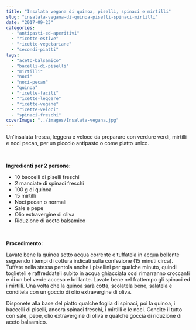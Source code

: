 ```yaml
---
title: "Insalata vegana di quinoa, piselli, spinaci e mirtilli"
slug: "insalata-vegana-di-quinoa-piselli-spinaci-mirtilli"
date: "2017-09-23"
categories: 
  - "antipasti-ed-aperitivi"
  - "ricette-estive"
  - "ricette-vegetariane"
  - "secondi-piatti"
tags: 
  - "aceto-balsamico"
  - "bacelli-di-piselli"
  - "mirtilli"
  - "noci"
  - "noci-pecan"
  - "quinoa"
  - "ricette-facili"
  - "ricette-leggere"
  - "ricette-vegane"
  - "ricette-veloci"
  - "spinaci-freschi"
coverImage: "../images/Insalata-vegana.jpg"
---
```


Un'insalata fresca, leggera e veloce da preparare con verdure verdi, mirtilli e noci pecan, per un piccolo antipasto o come piatto unico.

 

**Ingredienti per 2 persone:**

- 10 baccelli di piselli freschi
- 2 manciate di spinaci freschi
- 100 g di quinoa
- 15 mirtilli
- Noci pecan o normali
- Sale e pepe
- Olio extravergine di oliva
- Riduzione di aceto balsamico

 

**Procedimento:**

Lavate bene la quinoa sotto acqua corrente e tuffatela in acqua bollente seguendo i tempi di cottura indicati sulla confezione (15 minuti circa). Tuffate nella stessa pentola anche i pisellini per qualche minuto, quindi toglieteli e raffreddateli subito in acqua ghiacciata cosi rimarranno croccanti e di un bel verde acceso e brillante. Lavate bene nel frattempo gli spinaci ed i mirtilli. Una volta che la quinoa sarà cotta, scolatela bene, salatela e conditela con un goccio di olio extravergine di oliva.

Disponete alla base del piatto qualche foglia di spinaci, poi la quinoa, i baccelli di piselli, ancora spinaci freschi, i mirtilli e le noci. Condite il tutto con sale, pepe, olio extravergine di oliva e qualche goccia di riduzione di aceto balsamico.

